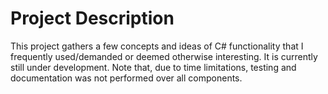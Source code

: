 # Project Description

This project gathers a few concepts and ideas of C# functionality that I frequently used/demanded or deemed otherwise interesting.
It is currently still under development.
Note that, due to time limitations, testing and documentation was not performed over all components.

